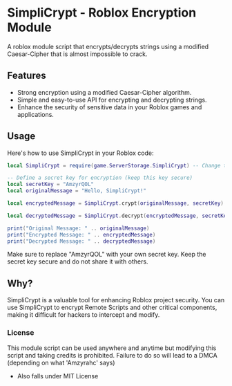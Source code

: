 # SimpliCrypt - Roblox Encryption Module
A roblox module script that encrypts/decrypts strings using a modified Caesar-Cipher that is almost impossible to crack.

## Features
* Strong encryption using a modified Caesar-Cipher algorithm.
* Simple and easy-to-use API for encrypting and decrypting strings.
* Enhance the security of sensitive data in your Roblox games and applications.

## Usage
Here's how to use SimpliCrypt in your Roblox code:
```lua
local SimpliCrypt = require(game.ServerStorage.SimpliCrypt) -- Change this to the path of your Module

-- Define a secret key for encryption (keep this key secure)
local secretKey = "AmzyrQOL"
local originalMessage = "Hello, SimpliCrypt!"

local encryptedMessage = SimpliCrypt.crypt(originalMessage, secretKey)

local decryptedMessage = SimpliCrypt.decrypt(encryptedMessage, secretKey)

print("Original Message: " .. originalMessage)
print("Encrypted Message: " .. encryptedMessage)
print("Decrypted Message: " .. decryptedMessage)
```

Make sure to replace "AmzyrQOL" with your own secret key. Keep the secret key secure and do not share it with others.

## Why?
SimpliCrypt is a valuable tool for enhancing Roblox project security. You can use SimpliCrypt to encrypt Remote Scripts and other critical components, making it difficult for hackers to intercept and modify.

### License
This module script can be used anywhere and anytime but modifying this script and taking credits is prohibited.
Failure to do so will lead to a DMCA (depending on what 'Amzyrahc' says)
* Also falls under MIT License
